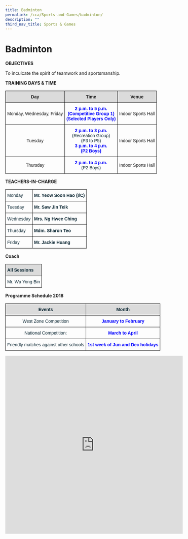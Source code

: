```yaml
---
title: Badminton
permalink: /cca/Sports-and-Games/badminton/
description: ""
third_nav_title: Sports & Games
---
```

# Badminton
**OBJECTIVES**

To inculcate the spirit of teamwork and sportsmanship.


**TRAINING DAYS &amp; TIME**

<style type="text/css">
.tg  {border-collapse:collapse;border-spacing:0;}
.tg td{border-color:black;border-style:solid;border-width:1px;font-family:Arial, sans-serif;font-size:14px;
  overflow:hidden;padding:10px 5px;word-break:normal;}
.tg th{border-color:black;border-style:solid;border-width:1px;font-family:Arial, sans-serif;font-size:14px;
  font-weight:normal;overflow:hidden;padding:10px 5px;word-break:normal;}
.tg .tg-3cp1{background-color:#DBDBDB;font-weight:bold;text-align:center;vertical-align:top}
.tg .tg-nrix{text-align:center;vertical-align:middle}
.tg .tg-ums8{color:#00F;font-weight:bold;text-align:center;vertical-align:top}
</style>
<table class="tg">
<thead>
  <tr>
    <th class="tg-3cp1">Day</th>
    <th class="tg-3cp1">Time<br></th>
    <th class="tg-3cp1">Venue<br></th>
  </tr>
</thead>
<tbody>
  <tr>
    <td class="tg-nrix">Monday, Wednesday, Friday<br></td>
    <td class="tg-ums8">2 p.m. to 5 p.m.<br>(Competitive Group 1)<br>(Selected Players Only)</td>
    <td class="tg-nrix">Indoor Sports Hall<br></td>
  </tr>
  <tr>
    <td class="tg-nrix">Tuesday<br></td>
    <td class="tg-ums8">2 p.m. to 3 p.m.<br><span style="font-weight:400;color:#0C2733">(Recreation Group) </span><br><span style="font-weight:400;color:#0C2733">(P3 to P5)</span><br>3 p.m. to 4 p.m.<br>(P2 Boys)</td>
    <td class="tg-nrix">Indoor Sports Hall<br></td>
  </tr>
  <tr>
    <td class="tg-nrix">Thursday<br></td>
    <td class="tg-ums8">2 p.m. to 4 p.m.<br><span style="font-weight:400;color:#0C2733">(P2 Boys)</span></td>
    <td class="tg-nrix">Indoor Sports Hall<br></td>
  </tr>
</tbody>
</table>

**TEACHERS-IN-CHARGE** 
<style type="text/css">
.tg  {border-collapse:collapse;border-spacing:0;}
.tg td{border-color:black;border-style:solid;border-width:1px;font-family:Arial, sans-serif;font-size:14px;
  overflow:hidden;padding:10px 5px;word-break:normal;}
.tg th{border-color:black;border-style:solid;border-width:1px;font-family:Arial, sans-serif;font-size:14px;
  font-weight:normal;overflow:hidden;padding:10px 5px;word-break:normal;}
.tg .tg-s5dh{color:#0C2733;text-align:left;vertical-align:middle}
.tg .tg-z01w{color:#0C2733;font-weight:bold;text-align:left;vertical-align:top}
</style>
<table class="tg">
<thead>
  <tr>
    <th class="tg-s5dh">Monday</th>
    <th class="tg-z01w">Mr. Yeow Soon Hao (I/C)<br></th>
  </tr>
</thead>
<tbody>
  <tr>
    <td class="tg-s5dh">Tuesday</td>
    <td class="tg-z01w">Mr. Saw Jin Teik</td>
  </tr>
  <tr>
    <td class="tg-s5dh">Wednesday</td>
    <td class="tg-z01w">Mrs. Ng Hwee Ching</td>
  </tr>
  <tr>
    <td class="tg-s5dh">Thursday</td>
    <td class="tg-z01w">Mdm. Sharon Teo<br></td>
  </tr>
  <tr>
    <td class="tg-s5dh">Friday</td>
    <td class="tg-z01w">Mr. Jackie Huang</td>
  </tr>
</tbody>
</table>

**Coach**
<style type="text/css">
.tg  {border-collapse:collapse;border-spacing:0;}
.tg td{border-color:black;border-style:solid;border-width:1px;font-family:Arial, sans-serif;font-size:14px;
  overflow:hidden;padding:10px 5px;word-break:normal;}
.tg th{border-color:black;border-style:solid;border-width:1px;font-family:Arial, sans-serif;font-size:14px;
  font-weight:normal;overflow:hidden;padding:10px 5px;word-break:normal;}
.tg .tg-s5dh{color:#0C2733;text-align:left;vertical-align:middle}
.tg .tg-ytt9{background-color:#DBDBDB;color:#0C2733;font-weight:bold;text-align:left;vertical-align:top}
</style>
<table class="tg">
<thead>
  <tr>
    <th class="tg-ytt9">All Sessions</th>
  </tr>
</thead>
<tbody>
  <tr>
    <td class="tg-s5dh">Mr. Wu Yong Bin</td>
  </tr>
</tbody>
</table>
 
**Programme Schedule 2018**

<style type="text/css">
.tg  {border-collapse:collapse;border-spacing:0;}
.tg td{border-color:black;border-style:solid;border-width:1px;font-family:Arial, sans-serif;font-size:14px;
  overflow:hidden;padding:10px 5px;word-break:normal;}
.tg th{border-color:black;border-style:solid;border-width:1px;font-family:Arial, sans-serif;font-size:14px;
  font-weight:normal;overflow:hidden;padding:10px 5px;word-break:normal;}
.tg .tg-1jib{color:#0C2733;text-align:center;vertical-align:middle}
.tg .tg-woip{background-color:#DBDBDB;color:#0C2733;font-weight:bold;text-align:center;vertical-align:top}
.tg .tg-ums8{color:#00F;font-weight:bold;text-align:center;vertical-align:top}
</style>
<table class="tg">
<thead>
  <tr>
    <th class="tg-woip">Events</th>
    <th class="tg-woip">Month<br></th>
  </tr>
</thead>
<tbody>
  <tr>
    <td class="tg-1jib">West Zone Competition<br></td>
    <td class="tg-ums8">January to February</td>
  </tr>
  <tr>
    <td class="tg-1jib">National Competition:<br></td>
    <td class="tg-ums8">March to April<br></td>
  </tr>
  <tr>
    <td class="tg-1jib">Friendly matches against other schools<br></td>
    <td class="tg-ums8">1st week of Jun and Dec holidays</td>
  </tr>
</tbody>
</table>
<iframe allowfullscreen="true" height="560" width="560" frameborder="0" src="https://docs.google.com/presentation/d/e/2PACX-1vS_eFUrkBTn7eE0MpKBaiO2_4uSDb5Io9gXpczEWt9-m0qonx1EEDZq1csiBE2TcvBPrMx55Q-zqrom/embed?start=true&amp;loop=true&amp;delayms=3000"></iframe>